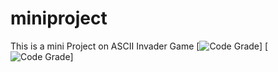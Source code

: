 # miniproject
This is a mini Project on ASCII Invader Game
[![Code Grade](https://www.code-inspector.com/project/24688/score/svg)]
[![Code Grade](https://www.code-inspector.com/project/24688/status/svg)]

